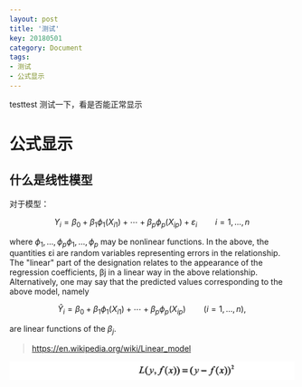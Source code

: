 ```yaml
---
layout: post
title: '测试'
key: 20180501
category: Document
tags:
- 测试
- 公式显示
---
```


testtest
测试一下，看是否能正常显示
<!--more-->

# 公式显示

## 什么是线性模型
对于模型：

$$Y_{i} = \beta_{0}+\beta_{1}\phi _{1}(X_{{i1}})+\cdots +\beta _{p}\phi _{p}(X_{{ip}})+\varepsilon _{i}\qquad i=1,\ldots ,n $$

where ${\displaystyle \phi _{1},\ldots ,\phi _{p}} \phi _{1},\ldots ,\phi _{p}$ may be nonlinear functions. In the above, the quantities εi are random variables representing errors in the relationship. The "linear" part of the designation relates to the appearance of the regression coefficients, βj in a linear way in the above relationship. Alternatively, one may say that the predicted values corresponding to the above model, namely

$${\hat {Y}}_{i}=\beta _{0}+\beta _{1}\phi _{1}(X_{{i1}})+\cdots +\beta _{p}\phi _{p}(X_{{ip}})\qquad (i=1,\ldots ,n),$$

are linear functions of the $\beta_j$.

> https://en.wikipedia.org/wiki/Linear_model


![ojSOTYw.png](screenshots/ojSOTYw.png "")